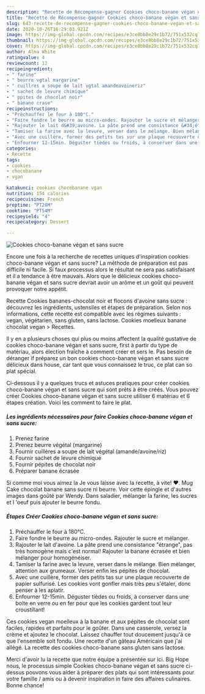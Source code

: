 ```yaml
---
description: "Recette de Récompense-gagner Cookies choco-banane végan et sans sucre"
title: "Recette de Récompense-gagner Cookies choco-banane végan et sans sucre"
slug: 643-recette-de-recompense-gagner-cookies-choco-banane-vegan-et-sans-sucre
date: 2020-10-26T16:29:03.921Z
image: https://img-global.cpcdn.com/recipes/e3ce8bb8e29c1b72/751x532cq70/cookies-choco-banane-vegan-et-sans-sucre-photo-principale-de-la-recette.jpg
thumbnail: https://img-global.cpcdn.com/recipes/e3ce8bb8e29c1b72/751x532cq70/cookies-choco-banane-vegan-et-sans-sucre-photo-principale-de-la-recette.jpg
cover: https://img-global.cpcdn.com/recipes/e3ce8bb8e29c1b72/751x532cq70/cookies-choco-banane-vegan-et-sans-sucre-photo-principale-de-la-recette.jpg
author: Alma White
ratingvalue: 4
reviewcount: 12
recipeingredient:
- " farine"
- " beurre vgtal margarine"
- " cuillres a soupe de lait vgtal amandeavoineriz"
- " sachet de levure chimique"
- " ppites de chocolat noir"
- " banane crase"
recipeinstructions:
- "Préchauffer le four à 180°C."
- "Faire fondre le beurre au micro-ondes. Rajouter le sucre et mélanger."
- "Rajouter le lait d&#39;avoine. La pâte prend une consistance &#34;étrange&#34;, pas très homogène mais c&#39;est normal! Rajouter la banane écrasée et bien mélanger pour homogénéiser."
- "Tamiser la farine avec la levure, verser dans le mélange. Bien mélanger, attention aux grumeaux. Verser enfin les pépites de chocolat."
- "Avec une cuillère, former des petits tas sur une plaque recouverte de papier sulfurisé. Les cookies vont gonfler mais très peu s&#39;étaler, donc penser à les aplatir."
- "Enfourner 12-15min. Déguster tièdes ou froids, à conserver dans une boite en verre ou en fer pour que les cookies gardent tout leur croustillant!"
categories:
- Recette
tags:
- cookies
- chocobanane
- vgan

katakunci: cookies chocobanane vgan 
nutrition: 154 calories
recipecuisine: French
preptime: "PT28M"
cooktime: "PT54M"
recipeyield: "4"
recipecategory: Dessert

---
```



![Cookies choco-banane végan et sans sucre](https://img-global.cpcdn.com/recipes/e3ce8bb8e29c1b72/751x532cq70/cookies-choco-banane-vegan-et-sans-sucre-photo-principale-de-la-recette.jpg)

Encore une fois à la recherche de recettes uniques d'inspiration cookies choco-banane végan et sans sucre? La méthode de préparation est pas difficile ni facile. Si faux processus alors le résultat ne sera pas satisfaisant et il a tendance à être mauvais. Alors que le délicieux cookies choco-banane végan et sans sucre devrait avoir un arôme et un goût qui peuvent provoquer notre appétit.

Recette Cookies bananes-chocolat noir et flocons d&#39;avoine sans sucre : découvrez les ingrédients, ustensiles et étapes de préparation. Selon nos informations, cette recette est compatible avec les régimes suivants : vegan, végétarien, sans gluten, sans lactose. Cookies moelleux banane chocolat vegan &gt; Recettes.

Il y en a plusieurs choses qui plus ou moins affectent la qualité gustative de cookies choco-banane végan et sans sucre, first à partir du type de matériau, alors élection fraîche à comment créer et sers le. Pas besoin de déranger if préparez un bon cookies choco-banane végan et sans sucre délicieux dans house, car tant que vous connaissez le truc, ce plat can so plat spécial.


Ci-dessous il y a quelques trucs et astuces pratiques pour créer cookies choco-banane végan et sans sucre qui sont prêts à être créés. Vous pouvez créer Cookies choco-banane végan et sans sucre utiliser 6 matériau et 6 étapes création. Voici les comment to faire le plat.

<!--inarticleads1-->

##### Les ingrédients nécessaires pour faire Cookies choco-banane végan et sans sucre:

1. Prenez  farine
1. Prenez  beurre végétal (margarine)
1. Fournir  cuillères a soupe de lait végétal (amande/avoine/riz)
1. Fournir  sachet de levure chimique
1. Fournir  pépites de chocolat noir
1. Préparer  banane écrasée


Si comme moi vous aimez la Je vous laisse avec la recette, à vite! ♥. Mug Cake chocolat banane sans sucre ni beurre. Voir cette épingle et d&#39;autres images dans goûté par Wendy. Dans saladier, mélanger la farine, les sucres et l &#39;oeuf puis ajouter le beurre fondu. 

<!--inarticleads2-->

##### Étapes Créer Cookies choco-banane végan et sans sucre:

1. Préchauffer le four à 180°C.
1. Faire fondre le beurre au micro-ondes. Rajouter le sucre et mélanger.
1. Rajouter le lait d&#39;avoine. La pâte prend une consistance &#34;étrange&#34;, pas très homogène mais c&#39;est normal! Rajouter la banane écrasée et bien mélanger pour homogénéiser.
1. Tamiser la farine avec la levure, verser dans le mélange. Bien mélanger, attention aux grumeaux. Verser enfin les pépites de chocolat.
1. Avec une cuillère, former des petits tas sur une plaque recouverte de papier sulfurisé. Les cookies vont gonfler mais très peu s&#39;étaler, donc penser à les aplatir.
1. Enfourner 12-15min. Déguster tièdes ou froids, à conserver dans une boite en verre ou en fer pour que les cookies gardent tout leur croustillant!


Ces cookies vegan moelleux à la banane et aux pépites de chocolat sont faciles, rapides et parfaits pour le goûter. Dans une casserole, versez la crème et ajoutez le chocolat. Laissez chauffer tout doucement jusqu&#39;à ce que l&#39;ensemble soit fondu. Une recette d&#39;un gâteau Américain que j&#39;ai allégé. La recette des cookies choco-banane sans gluten sans lactose. 


Merci d'avoir lu la recette que notre équipe a présentée sur ici. Big Hope nous, le processus simple Cookies choco-banane végan et sans sucre ci-dessus pouvons vous aider à préparer des plats qui sont intéressants pour votre famille / amis ou à devenir inspiration in faire des affaires culinaires. Bonne chance!
